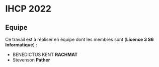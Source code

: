 # IHCP 2022

## Equipe

Ce travail est à réaliser en équipe dont les membres sont (**Licence 3 S6 Informatique**) :

- BENEDICTUS KENT **RACHMAT**
- Stevenson **Pather**

